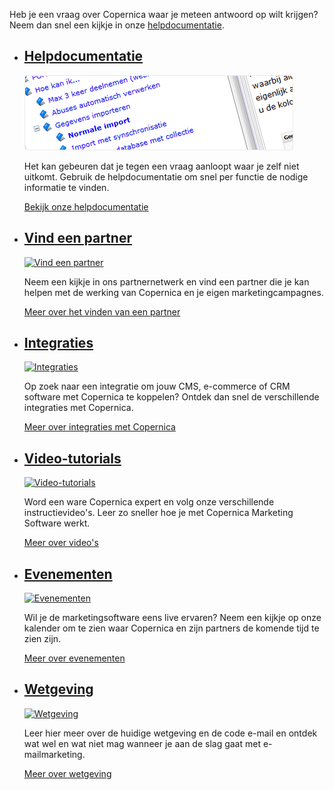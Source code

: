 Heb je een vraag over Copernica waar je meteen antwoord op wilt krijgen?
Neem dan snel een kijkje in onze
[helpdocumentatie](./helpdocumentatie.md "Helpdocumentatie").

-   [Helpdocumentatie](./helpdocumentatie.md "Helpdocumentatie")
    -------------------------------------------------------------------------------------------------

    [![Helpdocumentatie](../images/nl-support-helpdocumentation.png)](./helpdocumentatie.md "Helpdocumentatie")

    Het kan gebeuren dat je tegen een vraag aanloopt waar je zelf niet
    uitkomt. Gebruik de helpdocumentatie om snel per functie de nodige
    informatie te vinden.

    [Bekijk onze
    helpdocumentatie](./helpdocumentatie.md "Helpdocumentatie")

-   [Vind een partner](./vind-een-partner.md "Vind een partner")
    -------------------------------------------------------------------------------------------------

    [![Vind een
    partner](Copernicacom/en-support-find-a-partner.png)](./vind-een-partner.md "Vind een partner")

    Neem een kijkje in ons partnernetwerk en vind een partner die je kan
    helpen met de werking van Copernica en je eigen marketingcampagnes.

    [Meer over het vinden van een
    partner](./vind-een-partner.md "Vind een partner")

-   [Integraties](./integraties.md "Integraties")
    ----------------------------------------------------------------------------------

    [![Integraties](Copernicacom/nl-support-integrations.png)](./integraties.md "Integraties")

    Op zoek naar een integratie om jouw CMS, e-commerce of CRM software
    met Copernica te koppelen? Ontdek dan snel de verschillende
    integraties met Copernica.

    [Meer over integraties met
    Copernica](./integraties.md "Integraties")

-   [Video-tutorials](./videos.md "Videos")
    ----------------------------------------------------------------------------

    [![Video-tutorials](Copernicacom/nl-support-video-tutorials.png)](./videos.md "Videos")

    Word een ware Copernica expert en volg onze verschillende
    instructievideo's. Leer zo sneller hoe je met Copernica Marketing
    Software werkt.

    [Meer over
    video's](./videos.md "Videos")

-   [Evenementen](./evenementen.md "Evenementen")
    ----------------------------------------------------------------------------------

    [![Evenementen](Copernicacom/nl-support-events.png)](./evenementen.md "Evenementen")

    Wil je de marketingsoftware eens live ervaren? Neem een kijkje op
    onze kalender om te zien waar Copernica en zijn partners de komende
    tijd te zien zijn.

    [Meer over
    evenementen](./evenementen.md "Evenementen")

-   [Wetgeving](./wetgeving.md "Wetgeving")
    ----------------------------------------------------------------------------

    [![Wetgeving](Copernicacom/nl-support-legislation.png)](./wetgeving.md "Wetgeving")

    Leer hier meer over de huidige wetgeving en de code e-mail en ontdek
    wat wel en wat niet mag wanneer je aan de slag gaat met
    e-mailmarketing.

    [Meer over
    wetgeving](./wetgeving.md "Wetgeving")


